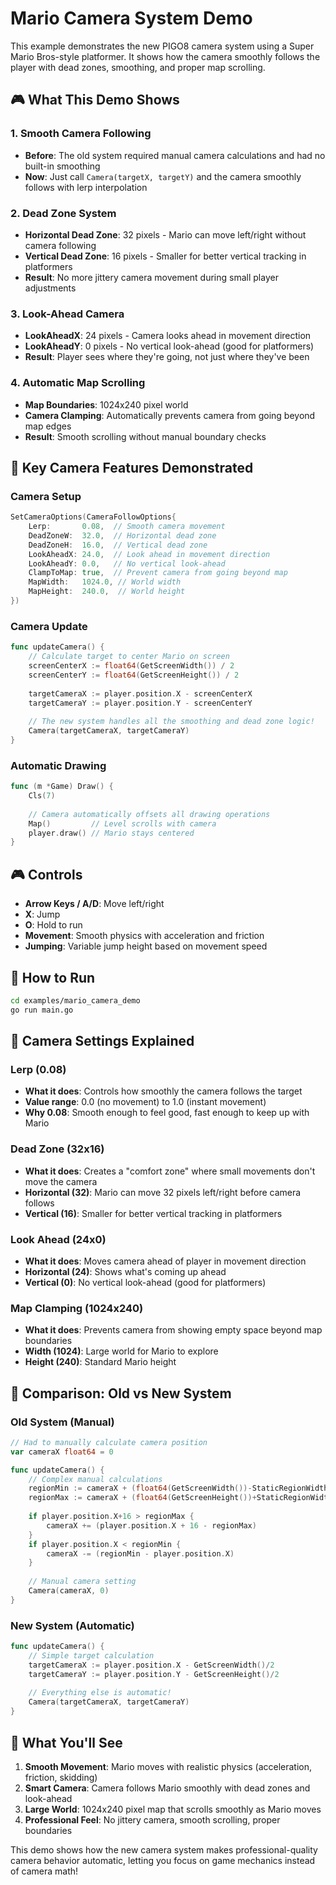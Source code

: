 # Mario Camera System Demo

This example demonstrates the new PIGO8 camera system using a Super Mario Bros-style platformer. It shows how the camera smoothly follows the player with dead zones, smoothing, and proper map scrolling.

## 🎮 What This Demo Shows

### **1. Smooth Camera Following**
- **Before**: The old system required manual camera calculations and had no built-in smoothing
- **Now**: Just call `Camera(targetX, targetY)` and the camera smoothly follows with lerp interpolation

### **2. Dead Zone System**
- **Horizontal Dead Zone**: 32 pixels - Mario can move left/right without camera following
- **Vertical Dead Zone**: 16 pixels - Smaller for better vertical tracking in platformers
- **Result**: No more jittery camera movement during small player adjustments

### **3. Look-Ahead Camera**
- **LookAheadX**: 24 pixels - Camera looks ahead in movement direction
- **LookAheadY**: 0 pixels - No vertical look-ahead (good for platformers)
- **Result**: Player sees where they're going, not just where they've been

### **4. Automatic Map Scrolling**
- **Map Boundaries**: 1024x240 pixel world
- **Camera Clamping**: Automatically prevents camera from going beyond map edges
- **Result**: Smooth scrolling without manual boundary checks

## 🎯 Key Camera Features Demonstrated

### **Camera Setup**
```go
SetCameraOptions(CameraFollowOptions{
    Lerp:       0.08,  // Smooth camera movement
    DeadZoneW:  32.0,  // Horizontal dead zone
    DeadZoneH:  16.0,  // Vertical dead zone  
    LookAheadX: 24.0,  // Look ahead in movement direction
    LookAheadY: 0.0,   // No vertical look-ahead
    ClampToMap: true,  // Prevent camera from going beyond map
    MapWidth:   1024.0, // World width
    MapHeight:  240.0,  // World height
})
```

### **Camera Update**
```go
func updateCamera() {
    // Calculate target to center Mario on screen
    screenCenterX := float64(GetScreenWidth()) / 2
    screenCenterY := float64(GetScreenHeight()) / 2
    
    targetCameraX := player.position.X - screenCenterX
    targetCameraY := player.position.Y - screenCenterY
    
    // The new system handles all the smoothing and dead zone logic!
    Camera(targetCameraX, targetCameraY)
}
```

### **Automatic Drawing**
```go
func (m *Game) Draw() {
    Cls(7)
    
    // Camera automatically offsets all drawing operations
    Map()         // Level scrolls with camera
    player.draw() // Mario stays centered
}
```

## 🎮 Controls

- **Arrow Keys / A/D**: Move left/right
- **X**: Jump
- **O**: Hold to run
- **Movement**: Smooth physics with acceleration and friction
- **Jumping**: Variable jump height based on movement speed

## 🚀 How to Run

```bash
cd examples/mario_camera_demo
go run main.go
```

## 🔧 Camera Settings Explained

### **Lerp (0.08)**
- **What it does**: Controls how smoothly the camera follows the target
- **Value range**: 0.0 (no movement) to 1.0 (instant movement)
- **Why 0.08**: Smooth enough to feel good, fast enough to keep up with Mario

### **Dead Zone (32x16)**
- **What it does**: Creates a "comfort zone" where small movements don't move the camera
- **Horizontal (32)**: Mario can move 32 pixels left/right before camera follows
- **Vertical (16)**: Smaller for better vertical tracking in platformers

### **Look Ahead (24x0)**
- **What it does**: Moves camera ahead of player in movement direction
- **Horizontal (24)**: Shows what's coming up ahead
- **Vertical (0)**: No vertical look-ahead (good for platformers)

### **Map Clamping (1024x240)**
- **What it does**: Prevents camera from showing empty space beyond map boundaries
- **Width (1024)**: Large world for Mario to explore
- **Height (240)**: Standard Mario height

## 🎯 Comparison: Old vs New System

### **Old System (Manual)**
```go
// Had to manually calculate camera position
var cameraX float64 = 0

func updateCamera() {
    // Complex manual calculations
    regionMin := cameraX + (float64(GetScreenWidth())-StaticRegionWidth)/2 - StaticRegionForwardOffset/2
    regionMax := cameraX + (float64(GetScreenHeight())+StaticRegionWidth)/2 + StaticRegionForwardOffset/2
    
    if player.position.X+16 > regionMax {
        cameraX += (player.position.X + 16 - regionMax)
    }
    if player.position.X < regionMin {
        cameraX -= (regionMin - player.position.X)
    }
    
    // Manual camera setting
    Camera(cameraX, 0)
}
```

### **New System (Automatic)**
```go
func updateCamera() {
    // Simple target calculation
    targetCameraX := player.position.X - GetScreenWidth()/2
    targetCameraY := player.position.Y - GetScreenHeight()/2
    
    // Everything else is automatic!
    Camera(targetCameraX, targetCameraY)
}
```

## 🎨 What You'll See

1. **Smooth Movement**: Mario moves with realistic physics (acceleration, friction, skidding)
2. **Smart Camera**: Camera follows Mario smoothly with dead zones and look-ahead
3. **Large World**: 1024x240 pixel map that scrolls smoothly as Mario moves
4. **Professional Feel**: No jittery camera, smooth scrolling, proper boundaries

This demo shows how the new camera system makes professional-quality camera behavior automatic, letting you focus on game mechanics instead of camera math!
